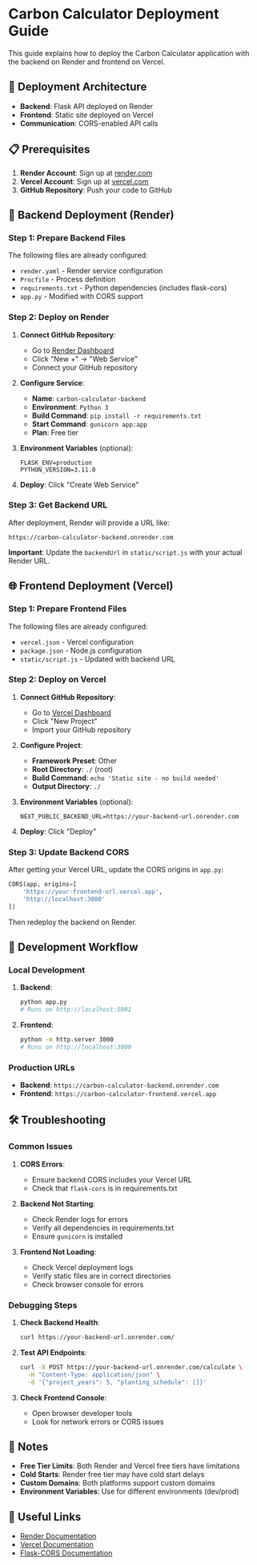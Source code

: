 # Carbon Calculator Deployment Guide

This guide explains how to deploy the Carbon Calculator application with the backend on Render and frontend on Vercel.

## 🚀 Deployment Architecture

- **Backend**: Flask API deployed on Render
- **Frontend**: Static site deployed on Vercel
- **Communication**: CORS-enabled API calls

## 📋 Prerequisites

1. **Render Account**: Sign up at [render.com](https://render.com)
2. **Vercel Account**: Sign up at [vercel.com](https://vercel.com)
3. **GitHub Repository**: Push your code to GitHub

## 🔧 Backend Deployment (Render)

### Step 1: Prepare Backend Files

The following files are already configured:
- `render.yaml` - Render service configuration
- `Procfile` - Process definition
- `requirements.txt` - Python dependencies (includes flask-cors)
- `app.py` - Modified with CORS support

### Step 2: Deploy on Render

1. **Connect GitHub Repository**:
   - Go to [Render Dashboard](https://dashboard.render.com)
   - Click "New +" → "Web Service"
   - Connect your GitHub repository

2. **Configure Service**:
   - **Name**: `carbon-calculator-backend`
   - **Environment**: `Python 3`
   - **Build Command**: `pip install -r requirements.txt`
   - **Start Command**: `gunicorn app:app`
   - **Plan**: Free tier

3. **Environment Variables** (optional):
   ```
   FLASK_ENV=production
   PYTHON_VERSION=3.11.0
   ```

4. **Deploy**: Click "Create Web Service"

### Step 3: Get Backend URL

After deployment, Render will provide a URL like:
```
https://carbon-calculator-backend.onrender.com
```

**Important**: Update the `backendUrl` in `static/script.js` with your actual Render URL.

## 🌐 Frontend Deployment (Vercel)

### Step 1: Prepare Frontend Files

The following files are already configured:
- `vercel.json` - Vercel configuration
- `package.json` - Node.js configuration
- `static/script.js` - Updated with backend URL

### Step 2: Deploy on Vercel

1. **Connect GitHub Repository**:
   - Go to [Vercel Dashboard](https://vercel.com/dashboard)
   - Click "New Project"
   - Import your GitHub repository

2. **Configure Project**:
   - **Framework Preset**: Other
   - **Root Directory**: `./` (root)
   - **Build Command**: `echo 'Static site - no build needed'`
   - **Output Directory**: `./`

3. **Environment Variables** (optional):
   ```
   NEXT_PUBLIC_BACKEND_URL=https://your-backend-url.onrender.com
   ```

4. **Deploy**: Click "Deploy"

### Step 3: Update Backend CORS

After getting your Vercel URL, update the CORS origins in `app.py`:

```python
CORS(app, origins=[
    'https://your-frontend-url.vercel.app',
    'http://localhost:3000'
])
```

Then redeploy the backend on Render.

## 🔄 Development Workflow

### Local Development

1. **Backend**:
   ```bash
   python app.py
   # Runs on http://localhost:5001
   ```

2. **Frontend**:
   ```bash
   python -m http.server 3000
   # Runs on http://localhost:3000
   ```

### Production URLs

- **Backend**: `https://carbon-calculator-backend.onrender.com`
- **Frontend**: `https://carbon-calculator-frontend.vercel.app`

## 🛠️ Troubleshooting

### Common Issues

1. **CORS Errors**:
   - Ensure backend CORS includes your Vercel URL
   - Check that `flask-cors` is in requirements.txt

2. **Backend Not Starting**:
   - Check Render logs for errors
   - Verify all dependencies in requirements.txt
   - Ensure `gunicorn` is installed

3. **Frontend Not Loading**:
   - Check Vercel deployment logs
   - Verify static files are in correct directories
   - Check browser console for errors

### Debugging Steps

1. **Check Backend Health**:
   ```bash
   curl https://your-backend-url.onrender.com/
   ```

2. **Test API Endpoints**:
   ```bash
   curl -X POST https://your-backend-url.onrender.com/calculate \
     -H "Content-Type: application/json" \
     -d '{"project_years": 5, "planting_schedule": []}'
   ```

3. **Check Frontend Console**:
   - Open browser developer tools
   - Look for network errors or CORS issues

## 📝 Notes

- **Free Tier Limits**: Both Render and Vercel free tiers have limitations
- **Cold Starts**: Render free tier may have cold start delays
- **Custom Domains**: Both platforms support custom domains
- **Environment Variables**: Use for different environments (dev/prod)

## 🔗 Useful Links

- [Render Documentation](https://render.com/docs)
- [Vercel Documentation](https://vercel.com/docs)
- [Flask-CORS Documentation](https://flask-cors.readthedocs.io/)
